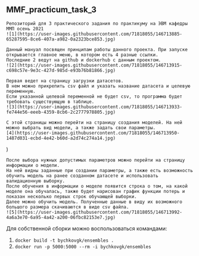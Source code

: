 ## MMF_practicum_task_3
    Репозиторий для 3 практического задания по практикуму на ЭВМ кафедры ММП осень 2021
    ![1](https://user-images.githubusercontent.com/71818055/146713885-65287595-8ce6-407a-a982-0a2323bce853.jpg)

    Данный мануал посвящен принципам работы данного проекта. При запуске открывается главное меню, в котором есть 4 разные ссылки.
    Последние 2 ведут на github и dockerhub с данным проектом.
    ![2](https://user-images.githubusercontent.com/71818055/146713915-c698c57e-9e3c-427d-985d-e93b76b81866.jpg)

    Первая ведет на страницу загрузки датасетов. 
    В нем можно прикрепить csv файл и указать название датасета и целевую переменную. 
    Если указанной целевой переменной не будет csv, то программа будет требовать существующую в таблице.
    ![3](https://user-images.githubusercontent.com/71818055/146713933-fe744e56-eeeb-4359-8cb6-2c2777978805.jpg)

    С этой страницы можно перейти на страницу создания моделей. На ней можно выбрать вид модели, а также задать свои параметры.
    [4](https://user-images.githubusercontent.com/71818055/146713950-1487d031-ecbd-4e42-b60d-a2d74c274a14.jpg)
)
    
    После выбора нужных допустимых параметров можно перейти на страницу информации о модели. 
    На ней видны заданные при создании параметры, а также есть возможность обучить модель на ранее созданном датасете и использовать валидационную выборку.
    После обучения в информации о моделе появится строка о том, на какой моделе она обучалась, также будет нарисован график функции потерь и показан несколько первых строк обучающей выборки.
    Далее можно обучить модель. Полученные данные в виду их возможного большого размера скачиваются в виде csv файла.
    ![5](https://user-images.githubusercontent.com/71818055/146713992-4a6a3e70-6a95-4a42-a200-06fbc82153e7.jpg)

    
Для собственной сборки можно воспользоваться командами:
1. `docker build -t bychkovgk/ensembles .`
2. `docker run -p 5000:5000 --rm -i bychkovgk/ensembles`
